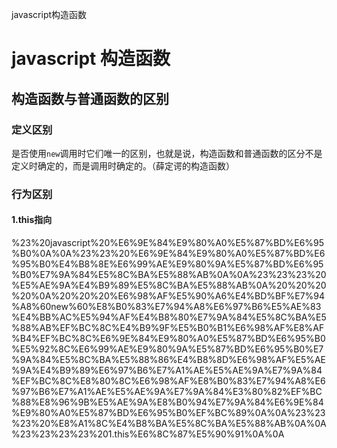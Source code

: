 javascript构造函数

# javascript 构造函数

## 构造函数与普通函数的区别

### 定义区别

是否使用`new`调用时它们唯一的区别，也就是说，构造函数和普通函数的区分不是定义时确定的，而是调用时确定的。（薛定谔的构造函数）

### 行为区别

#### 1.this指向

%23%20javascript%20%E6%9E%84%E9%80%A0%E5%87%BD%E6%95%B0%0A%0A%23%23%20%E6%9E%84%E9%80%A0%E5%87%BD%E6%95%B0%E4%B8%8E%E6%99%AE%E9%80%9A%E5%87%BD%E6%95%B0%E7%9A%84%E5%8C%BA%E5%88%AB%0A%0A%23%23%23%20%E5%AE%9A%E4%B9%89%E5%8C%BA%E5%88%AB%0A%20%20%20%20%0A%20%20%20%E6%98%AF%E5%90%A6%E4%BD%BF%E7%94%A8%60new%60%E8%B0%83%E7%94%A8%E6%97%B6%E5%AE%83%E4%BB%AC%E5%94%AF%E4%B8%80%E7%9A%84%E5%8C%BA%E5%88%AB%EF%BC%8C%E4%B9%9F%E5%B0%B1%E6%98%AF%E8%AF%B4%EF%BC%8C%E6%9E%84%E9%80%A0%E5%87%BD%E6%95%B0%E5%92%8C%E6%99%AE%E9%80%9A%E5%87%BD%E6%95%B0%E7%9A%84%E5%8C%BA%E5%88%86%E4%B8%8D%E6%98%AF%E5%AE%9A%E4%B9%89%E6%97%B6%E7%A1%AE%E5%AE%9A%E7%9A%84%EF%BC%8C%E8%80%8C%E6%98%AF%E8%B0%83%E7%94%A8%E6%97%B6%E7%A1%AE%E5%AE%9A%E7%9A%84%E3%80%82%EF%BC%88%E8%96%9B%E5%AE%9A%E8%B0%94%E7%9A%84%E6%9E%84%E9%80%A0%E5%87%BD%E6%95%B0%EF%BC%89%0A%0A%23%23%23%20%E8%A1%8C%E4%B8%BA%E5%8C%BA%E5%88%AB%0A%0A%23%23%23%23%201.this%E6%8C%87%E5%90%91%0A%0A